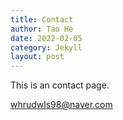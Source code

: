 ```yaml
---
title: Contact
author: Tao He
date: 2022-02-05
category: Jekyll
layout: post
---
```


This is an contact page.

whrudwls98@naver.com
